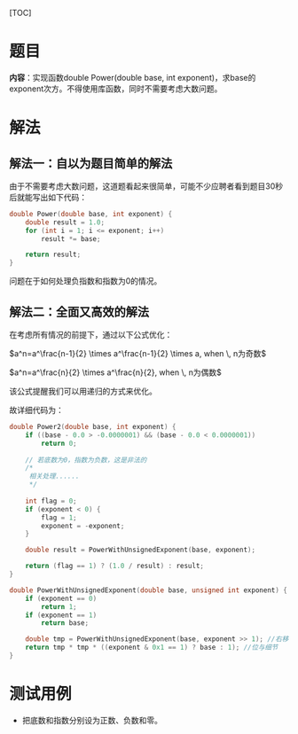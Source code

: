 [TOC]

# 题目

**内容**：实现函数double Power(double base, int exponent)，求base的exponent次方。不得使用库函数，同时不需要考虑大数问题。

# 解法

## 解法一：自以为题目简单的解法

由于不需要考虑大数问题，这道题看起来很简单，可能不少应聘者看到题目30秒后就能写出如下代码：

``` c++
double Power(double base, int exponent) {
	double result = 1.0;
	for (int i = 1; i <= exponent; i++)
		result *= base;

	return result;
}
```

问题在于如何处理负指数和指数为0的情况。

## 解法二：全面又高效的解法

在考虑所有情况的前提下，通过以下公式优化：

$a^n=a^\frac{n-1}{2} \times a^\frac{n-1}{2} \times a, when \, n为奇数$

$a^n=a^\frac{n}{2} \times a^\frac{n}{2}, when \, n为偶数$

该公式提醒我们可以用递归的方式来优化。

故详细代码为：

```c++
double Power2(double base, int exponent) {
	if ((base - 0.0 > -0.0000001) && (base - 0.0 < 0.0000001))
		return 0;
	
  	// 若底数为0，指数为负数，这是非法的
  	/*
  	 相关处理......
  	 */
  
	int flag = 0;
	if (exponent < 0) {
		flag = 1;
		exponent = -exponent;
	}

	double result = PowerWithUnsignedExponent(base, exponent);

	return (flag == 1) ? (1.0 / result) : result; 
}

double PowerWithUnsignedExponent(double base, unsigned int exponent) {
	if (exponent == 0)
		return 1;
	if (exponent == 1)
		return base;

	double tmp = PowerWithUnsignedExponent(base, exponent >> 1); //右移细节
	return tmp * tmp * ((exponent & 0x1 == 1) ? base : 1); //位与细节
}
```

# 测试用例

* 把底数和指数分别设为正数、负数和零。




